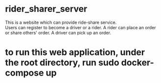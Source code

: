 # rider_sharer_server
This is a website which can provide ride-share service.   
Users can register to become a driver or a rider. A rider can place an order or share others' order. A driver can pick up an order.   
# to run this web application, under the root directory, run sudo docker-compose up
